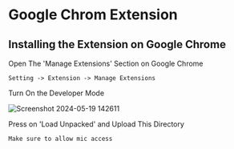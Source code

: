 # Google Chrom Extension
 
## Installing the Extension on Google Chrome
Open The 'Manage Extensions' Section on Google Chrome 

```
Setting -> Extension -> Manage Extensions

```
Turn On the Developer Mode

![Screenshot 2024-05-19 142611](https://github.com/AbdelrahmanSaidd/Video-Conference-Voice-Recognition/assets/70962709/0a4bbb7e-f40b-4466-b617-3cc1cada476c)

Press on 'Load Unpacked' and Upload This Directory
```
Make sure to allow mic access

```


